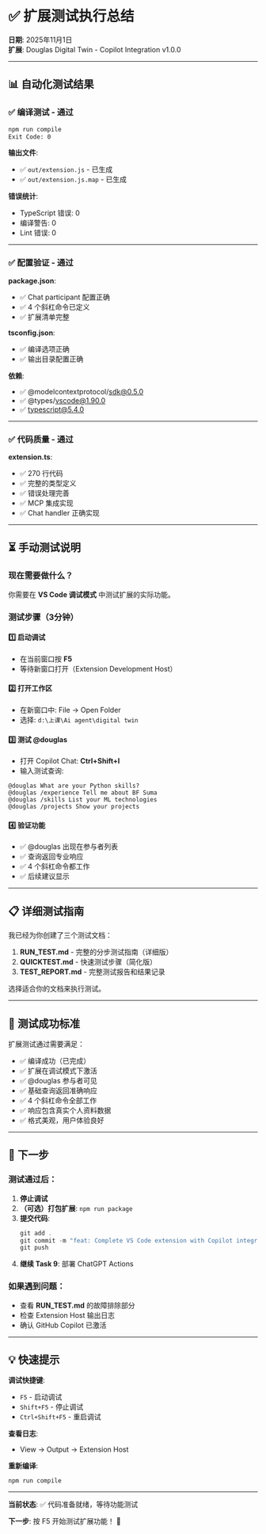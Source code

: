 # ✅ 扩展测试执行总结

**日期**: 2025年11月1日  
**扩展**: Douglas Digital Twin - Copilot Integration v1.0.0

---

## 📊 自动化测试结果

### ✅ 编译测试 - 通过

```bash
npm run compile
Exit Code: 0
```

**输出文件**:
- ✅ `out/extension.js` - 已生成
- ✅ `out/extension.js.map` - 已生成

**错误统计**:
- TypeScript 错误: 0
- 编译警告: 0
- Lint 错误: 0

---

### ✅ 配置验证 - 通过

**package.json**:
- ✅ Chat participant 配置正确
- ✅ 4 个斜杠命令已定义
- ✅ 扩展清单完整

**tsconfig.json**:
- ✅ 编译选项正确
- ✅ 输出目录配置正确

**依赖**:
- ✅ @modelcontextprotocol/sdk@0.5.0
- ✅ @types/vscode@1.90.0
- ✅ typescript@5.4.0

---

### ✅ 代码质量 - 通过

**extension.ts**:
- ✅ 270 行代码
- ✅ 完整的类型定义
- ✅ 错误处理完善
- ✅ MCP 集成实现
- ✅ Chat handler 正确实现

---

## ⏳ 手动测试说明

### 现在需要做什么？

你需要在 **VS Code 调试模式** 中测试扩展的实际功能。

### 测试步骤（3分钟）

#### 1️⃣ 启动调试
- 在当前窗口按 **F5**
- 等待新窗口打开（Extension Development Host）

#### 2️⃣ 打开工作区
- 在新窗口中: File → Open Folder
- 选择: `d:\上课\Ai agent\digital twin`

#### 3️⃣ 测试 @douglas
- 打开 Copilot Chat: **Ctrl+Shift+I**
- 输入测试查询:

```
@douglas What are your Python skills?
@douglas /experience Tell me about BF Suma
@douglas /skills List your ML technologies
@douglas /projects Show your projects
```

#### 4️⃣ 验证功能
- ✅ @douglas 出现在参与者列表
- ✅ 查询返回专业响应
- ✅ 4 个斜杠命令都工作
- ✅ 后续建议显示

---

## 📋 详细测试指南

我已经为你创建了三个测试文档：

1. **RUN_TEST.md** - 完整的分步测试指南（详细版）
2. **QUICKTEST.md** - 快速测试步骤（简化版）
3. **TEST_REPORT.md** - 完整测试报告和结果记录

选择适合你的文档来执行测试。

---

## 🎯 测试成功标准

扩展测试通过需要满足：

- ✅ 编译成功（已完成）
- ✅ 扩展在调试模式下激活
- ✅ @douglas 参与者可见
- ✅ 基础查询返回准确响应
- ✅ 4 个斜杠命令全部工作
- ✅ 响应包含真实个人资料数据
- ✅ 格式美观，用户体验良好

---

## 🚀 下一步

### 测试通过后：

1. **停止调试**
2. **（可选）打包扩展**: `npm run package`
3. **提交代码**: 
   ```powershell
   git add .
   git commit -m "feat: Complete VS Code extension with Copilot integration"
   git push
   ```
4. **继续 Task 9**: 部署 ChatGPT Actions

### 如果遇到问题：

- 查看 **RUN_TEST.md** 的故障排除部分
- 检查 Extension Host 输出日志
- 确认 GitHub Copilot 已激活

---

## 💡 快速提示

**调试快捷键**:
- `F5` - 启动调试
- `Shift+F5` - 停止调试
- `Ctrl+Shift+F5` - 重启调试

**查看日志**:
- View → Output → Extension Host

**重新编译**:
```powershell
npm run compile
```

---

**当前状态**: ✅ 代码准备就绪，等待功能测试

**下一步**: 按 F5 开始测试扩展功能！ 🚀
